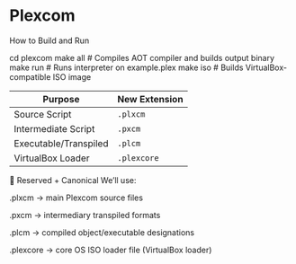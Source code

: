 # Plexcom


 How to Build and Run



cd plexcom
make all          # Compiles AOT compiler and builds output binary
make run          # Runs interpreter on example.plex
make iso          # Builds VirtualBox-compatible ISO image



| Purpose               | New Extension |
| --------------------- | ------------- |
| Source Script         | `.plxcm`      |
| Intermediate Script   | `.pxcm`       |
| Executable/Transpiled | `.plcm`       |
| VirtualBox Loader     | `.plexcore`   |



🔏 Reserved + Canonical
We’ll use:

.plxcm → main Plexcom source files

.pxcm → intermediary transpiled formats

.plcm → compiled object/executable designations

.plexcore → core OS ISO loader file (VirtualBox loader)


